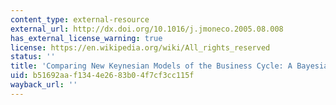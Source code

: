 ```yaml
---
content_type: external-resource
external_url: http://dx.doi.org/10.1016/j.jmoneco.2005.08.008
has_external_license_warning: true
license: https://en.wikipedia.org/wiki/All_rights_reserved
status: ''
title: 'Comparing New Keynesian Models of the Business Cycle: A Bayesian Approach'
uid: b51692aa-f134-4e26-83b0-4f7cf3cc115f
wayback_url: ''
---
```

